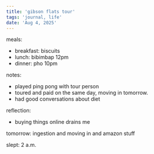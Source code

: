 ```yaml
---
title: 'gibson flats tour'
tags: 'journal, life'
date: 'Aug 4, 2025'
---
```


meals:

- breakfast: biscuits
- lunch: bibimbap 12pm
- dinner: pho 10pm

notes:

- played ping pong with tour person
- toured and paid on the same day, moving in tomorrow.
- had good conversations about diet

reflection:

- buying things online drains me

tomorrow: ingestion and moving in and amazon stuff

slept: 2 a.m.
